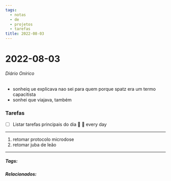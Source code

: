 ```yaml
---
tags:
  - notas
  - de
  - projetos
  - tarefas
title: 2022-08-03  
---
```

# 2022-08-03  
###### Diário Onírico
- sonheiq ue explicava nao sei para quem porque spatz era um termo capacitista
- sonhei que viajava, também

### Tarefas
- [ ] Listar tarefas principais do dia 🔼 🔁 every day
---

1.  retomar protocolo microdose
2. retomar juba de leão

---
##### Tags:

##### Relacionados: 